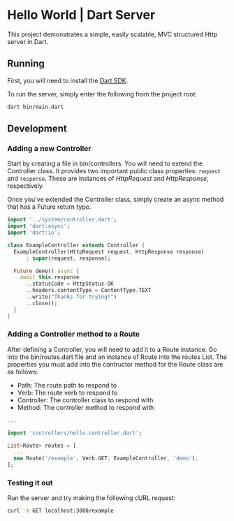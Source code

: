 # Hello World | Dart Server

This project demonstrates a simple, easily scalable, MVC structured Http server in Dart.

## Running

First, you will need to install the [Dart SDK](https://www.dartlang.org/install).

To run the server, simply enter the following from the project root:

```bash
dart bin/main.dart
```

## Development

### Adding a new Controller

Start by creating a file in bin/controllers. You will need to extend the Controller class. It provides two important public class properties: `request` and `response`. These are instances of _HttpRequest_ and _HttpResponse_, respectively.

Once you've extended the Controller class, simply create an async method that has a Future return type.

```Dart
import '../system/controller.dart';
import 'dart:async';
import 'dart:io';

class ExampleController extends Controller {
  ExampleController(HttpRequest request, HttpResponse response)
      : super(request, response);

  Future demo() async {
    await this.response
      ..statusCode = HttpStatus.OK
      ..headers.contentType = ContentType.TEXT
      ..write("Thanks for trying!")
      ..close();
  }
}

```

### Adding a Controller method to a Route

After defining a Controller, you will need to add it to a Route instance. Go into the bin/routes.dart file and an instance of Route into the routes List. The properties you must add into the contructor method for the Route class are as follows:

- Path: The route path to respond to
- Verb: The route verb to respond to
- Controller: The controller class to respond with
- Method: The controller method to respond with

```Dart
...

import 'controllers/hello.controller.dart';

List<Route> routes = [
  ...
  new Route('/example', Verb.GET, ExampleController, 'demo'),
];

```

### Testing it out

Run the server and try making the following cURL request:

```bash
curl -X GET localhost:3000/example
```
